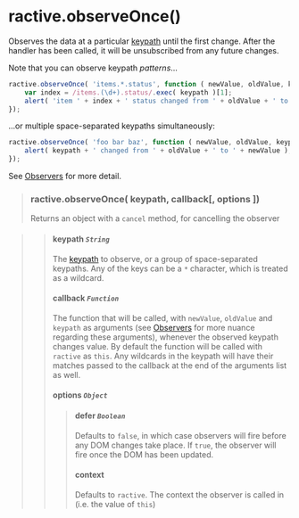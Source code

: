 # ractive.observeOnce()

Observes the data at a particular [keypath](keypaths.md) until the first change. After the handler has been called, it will be unsubscribed from any future changes.

Note that you can observe keypath *patterns*...

```js
ractive.observeOnce( 'items.*.status', function ( newValue, oldValue, keypath ) {
	var index = /items.(\d+).status/.exec( keypath )[1];
	alert( 'item ' + index + ' status changed from ' + oldValue + ' to ' + newValue );
});
```

...or multiple space-separated keypaths simultaneously:

```js
ractive.observeOnce( 'foo bar baz', function ( newValue, oldValue, keypath ) {
	alert( keypath + ' changed from ' + oldValue + ' to ' + newValue );
});
```

See [Observers](Observers.md) for more detail.


> ### ractive.observeOnce( keypath, callback[, options ])
> Returns an object with a `cancel` method, for cancelling the observer

> > #### **keypath** *`String`*
> > The [keypath](keypaths) to observe, or a group of space-separated keypaths. Any of the keys can be a `*` character, which is treated as a wildcard.
> > #### **callback** *`Function`*
> > The function that will be called, with `newValue`, `oldValue` and `keypath` as arguments (see [Observers](Observers.md) for more nuance regarding these arguments), whenever the observed keypath changes value. By default the function will be called with `ractive` as `this`. Any wildcards in the keypath will have their matches passed to the callback at the end of the arguments list as well.
> > #### options *`Object`*
> > > #### defer *`Boolean`*
> > > Defaults to `false`, in which case observers will fire before any DOM changes take place. If `true`, the observer will fire once the DOM has been updated.
> > > #### context
> > > Defaults to `ractive`. The context the observer is called in (i.e. the value of `this`)
